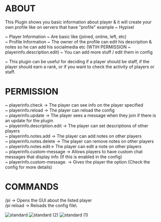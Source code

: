 # ABOUT

This Plugin shows you basic information about player & it will create your own profile like on servers that have "profile" example ~ Hypixel

~ Player Information ~ Are basic like (joined, online, left, etc)\
~ Profile Information ~ The owner of the profile can edit his description & notes so he can add his socialmedia etc (WTIH PERMISSION ~ playerinfo.description.edit)
~ You can add more stuff / edit them in config

~ This plugin can be useful for deciding if a player should be staff, if the player should earn a rank, or if you want to check the activity of players or staff.

# PERMISSION 

~ playerinfo.check -> The player can see info on the player specified\
~ playerinfo.reload -> The player can reload the config\
~ playerinfo.update -> The player sees a message when they join if there is an update for the plugin\
~ playerinfo.description.edit -> The player can set descriptions of other players\
~ playerinfo.notes.add -> The player can add notes on other players\
~ playerinfo.notes.delete -> The player can remove notes on other players\
~ playerinfo.notes.edit-> The player can edit a note on other players\
~ playerinfo.custom-message -> Allows players to have custom chat messages that display info (If this is enabled in the config)\
~ playerinfo.custom-message.<format> -> Gives the player the <format> option (Check the config for more details)

# COMMANDS

/pi <player> -> Opens the GUI about the listed player\
/pi reload -> Reloads the config file\


![standard](https://github.com/user-attachments/assets/65be48b4-9aa6-4cce-a8a7-b596be8ca14a) ![standard (2)](https://github.com/user-attachments/assets/e987eaa5-def2-4942-9cb9-a0eb3968d109) ![standard (1)](https://github.com/user-attachments/assets/0cd5ac13-e923-48c5-9006-36ec0439bf93)
